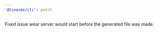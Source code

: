 ```yaml
---
'@tinacms/cli': patch
---
```


Fixed issue wear server would start before the generated file was made.
